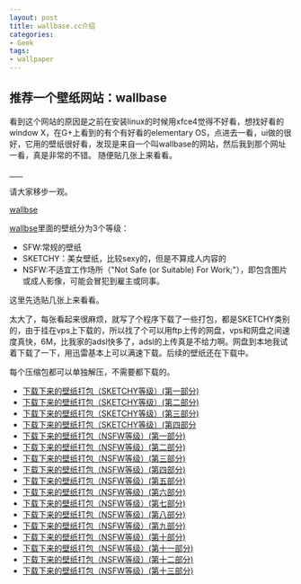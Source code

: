 ```yaml
---
layout: post
title: wallbase.cc介绍
categories:
- Geek
tags:
- wallpaper
---
```

## 推荐一个壁纸网站：wallbase

看到这个网站的原因是之前在安装linux的时候用xfce4觉得不好看，想找好看的window X，在G+上看到的有个有好看的elementary OS，点进去一看，ui做的很好，它用的壁纸很好看，发现是来自一个叫wallbase的网站，然后我到那个网址一看，真是非常的不错。
随便贴几张上来看看。

<a id="single_1" href="http://wpimg-wpimg.stor.sinaapp.com/original/63ed4f52fb19ba50523ae268e6a09066.jpg" title="stefwoo.info">
    <img src="http://wpimg-wpimg.stor.sinaapp.com/200/63ed4f52fb19ba50523ae268e6a09066.jpg" alt="" />
</a>

<a id="single_1" href="http://wpimg-wpimg.stor.sinaapp.com/original/9d4aea88ed1a4232a985fc559144fa84.jpg" title="stefwoo.info">
    <img src="http://wpimg-wpimg.stor.sinaapp.com/200/9d4aea88ed1a4232a985fc559144fa84.jpg" alt="" />
</a>

<a id="single_1" href="http://wpimg-wpimg.stor.sinaapp.com/original/ffba508db8a34783f6015bfce2de4a71.jpg" title="stefwoo.info">
    <img src="http://wpimg-wpimg.stor.sinaapp.com/200/ffba508db8a34783f6015bfce2de4a71.jpg" alt="" />
</a>

<a id="single_1" href="http://wpimg-wpimg.stor.sinaapp.com/original/f721bd6dc208545ff9d8de26bbf7fbac.jpg" title="stefwoo.info">
    <img src="http://wpimg-wpimg.stor.sinaapp.com/200/f721bd6dc208545ff9d8de26bbf7fbac.jpg" alt="" />
</a>

<a id="single_1" href="http://wpimg-wpimg.stor.sinaapp.com/original/d49ae7ca96d8d93674c769b22b6a0d17.jpg" title="stefwoo.info">
    <img src="http://wpimg-wpimg.stor.sinaapp.com/200/d49ae7ca96d8d93674c769b22b6a0d17.jpg" alt="" />
</a>

<a id="single_1" href="http://wpimg-wpimg.stor.sinaapp.com/original/77c4c5b8bfa62c53b10d72cbce9ad7a8.jpg" title="stefwoo.info">
    <img src="http://wpimg-wpimg.stor.sinaapp.com/200/77c4c5b8bfa62c53b10d72cbce9ad7a8.jpg" alt="" />
</a>

<a id="single_1" href="http://wpimg-wpimg.stor.sinaapp.com/original/52e5823cb35c6666e1bbf70d987128a0.jpg" title="stefwoo.info">
    <img src="http://wpimg-wpimg.stor.sinaapp.com/200/52e5823cb35c6666e1bbf70d987128a0.jpg" alt="" />
</a>

请大家移步一观。

[wallbse](www.wallbase.cc)

[wallbse](www.wallbase.cc)里面的壁纸分为3个等级：

* SFW:常规的壁纸
* SKETCHY：美女壁纸，比较sexy的，但是不算成人内容的
* NSFW:不适宜工作场所（"Not Safe (or Suitable) For Work;"），即包含图片或成人影像，可能会冒犯到雇主或同事。

这里先选贴几张上来看看。

太大了，每张看起来很麻烦，就写了个程序下载了一些打包，都是SKETCHY类别的，由于挂在vps上下载的，所以找了个可以用ftp上传的网盘，vps和网盘之间速度真快，6M，比我家的adsl快多了，adsl的上传真是不给力啊。网盘到本地我试着下载了一下，用迅雷基本上可以满速下载。后续的壁纸还在下载中。

每个压缩包都可以单独解压，不需要都下载的。

* [下载下来的壁纸打包（SKETCHY等级）(第一部分)](http://www.t00y.com/file/34462282)
* [下载下来的壁纸打包（SKETCHY等级）(第二部分)](http://www.t00y.com/file/34477685)
* [下载下来的壁纸打包（SKETCHY等级）(第三部分)](http://www.t00y.com/file/34724407)
* [下载下来的壁纸打包（SKETCHY等级）(第四部分](http://www.t00y.com/file/34959404)
* [下载下来的壁纸打包（NSFW等级）(第一部分)](http://www.t00y.com/file/35114360)
* [下载下来的壁纸打包（NSFW等级）(第二部分)](http://www.t00y.com/file/35225624)
* [下载下来的壁纸打包（NSFW等级）(第三部分)](http://www.t00y.com/file/35338901)
* [下载下来的壁纸打包（NSFW等级）(第四部分)](http://www.t00y.com/file/35454356)
* [下载下来的壁纸打包（NSFW等级）(第五部分)](http://www.t00y.com/file/35697330)
* [下载下来的壁纸打包（NSFW等级）(第六部分)](http://www.t00y.com/file/35807911)
* [下载下来的壁纸打包（NSFW等级）(第七部分)](http://www.t00y.com/file/36048733)
* [下载下来的壁纸打包（NSFW等级）(第八部分)](http://www.t00y.com/file/36048734)
* [下载下来的壁纸打包（NSFW等级）(第九部分)](http://www.t00y.com/file/36370219)
* [下载下来的壁纸打包（NSFW等级）(第十部分)](http://www.t00y.com/file/36370218)
* [下载下来的壁纸打包（NSFW等级）(第十一部分)](http://www.t00y.com/file/37162481)
* [下载下来的壁纸打包（NSFW等级）(第十二部分)](http://www.t00y.com/file/37194927)
* [下载下来的壁纸打包（NSFW等级）(第十三部分)](http://www.t00y.com/file/37648867)

